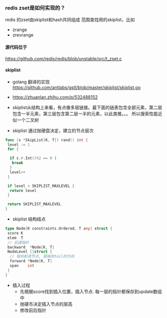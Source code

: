 ### redis zset是如何实现的？

redis 的zset由skiplist和hash共同组成
范围查找用的skiplist，比如

* zrange
* zrevrange

#### 源代码位于

<https://github.com/redis/redis/blob/unstable/src/t_zset.c>

#### skiplist

* golang 翻译的实现
<https://github.com/antlabs/gstl/blob/master/skiplist/skiplist.go>

* <https://zhuanlan.zhihu.com/p/532488152>

* skiplist从结构上来看，有点像多层链接。最下面的链表包含全部元素，第二层包含一半元素，第三层包含第二层一半的元素，以此类推。。。 所以搜索性能近似一个二叉树

* skiplist 通过抛硬盘决定，建立的节点层次

```go
func (s *SkipList[K, T]) rand() int {
 level := 1
 for {

  if s.r.Int()%2 == 0 {
   break
  }
  level++
 }

 if level < SKIPLIST_MAXLEVEL {
  return level
 }

 return SKIPLIST_MAXLEVEL
}
```

* skiplist 结构结点

```go
type Node[K constraints.Ordered, T any] struct {
 score K
 elem  T
 // 后退指针
 backward  *Node[K, T]
 NodeLevel []struct {
  // 指向前进节点, 是指向tail的方向
  forward *Node[K, T]
  span    int
 }
}
```

* 插入过程
  * 先根据score找到插入位置，插入节点. 每一层的指针都保存到update数组中
  * 抛硬币决定插入节点的层高
  * 修改前后指针

